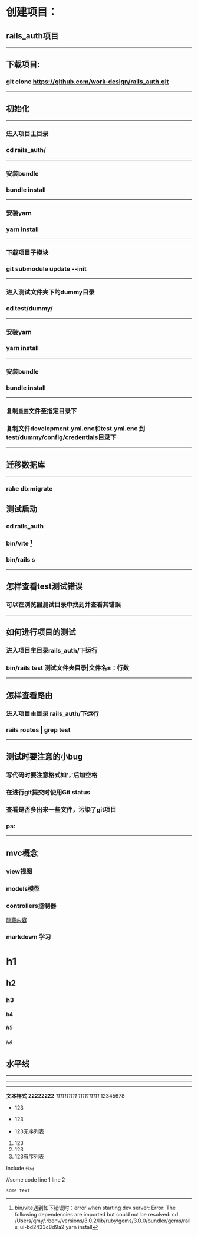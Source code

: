# 创建项目：
## rails_auth项目
---
## 下载项目:
### git clone https://github.com/work-design/rails_auth.git
---
## 初始化
---
### 进入项目主目录
### cd rails_auth/
---
### 安装bundle
### bundle install
---
### 安装yarn
### yarn install
---
### 下载项目子模块
### git submodule update --init
---
### 进入测试文件夹下的dummy目录
### cd test/dummy/
---
### 安装yarn
### yarn install
---
### 安装bundle
### bundle install
---
### 复制`重要`文件至指定目录下
### 复制文件development.yml.enc和test.yml.enc 到 test/dummy/config/credentials目录下
---
## 迁移数据库
---
### rake db:migrate
## 测试启动
### cd rails_auth
### bin/vite [^error]
### bin/rails s
---













## 怎样查看test测试错误
### 可以在浏览器测试目录中找到并查看其错误
---
## 如何进行项目的测试
### 进入项目主目录rails_auth/下运行 
### bin/rails test 测试文件夹目录|文件名±：行数
---
## 怎样查看路由
### 进入项目主目录 rails_auth/下运行
### rails routes | grep test
---

## 测试时要注意的小bug
### 写代码时要注意格式如‘，’后加空格
### 在进行git提交时使用Git status
### 查看是否多出来一些文件，污染了git项目
### ps:
---

## mvc概念
### view视图
### models模型
### controllers控制器


[隐藏内容](file:///Users/qmy/dong/dong/trask/error.txt)


### markdown 学习
# h1
## h2
### h3
#### h4
##### h5
###### h6

## 水平线
---
***
___

**文本样式**
__22222222__
*1111111111*
_1111111111_
~~12345678~~

* 123
+ 123
- 123无序列表

1. 123
2. 123
3. 123有序列表

Include `代码`

   //some code
   line 1
   line 2

```
some text
```



[^error]: bin/vite遇到如下错误时：error when starting dev server: Error: The following dependencies are imported but could not be resolved:   cd /Users/qmy/.rbenv/versions/3.0.2/lib/ruby/gems/3.0.0/bundler/gems/rails_ui-bd2433c8d9a2      yarn install
